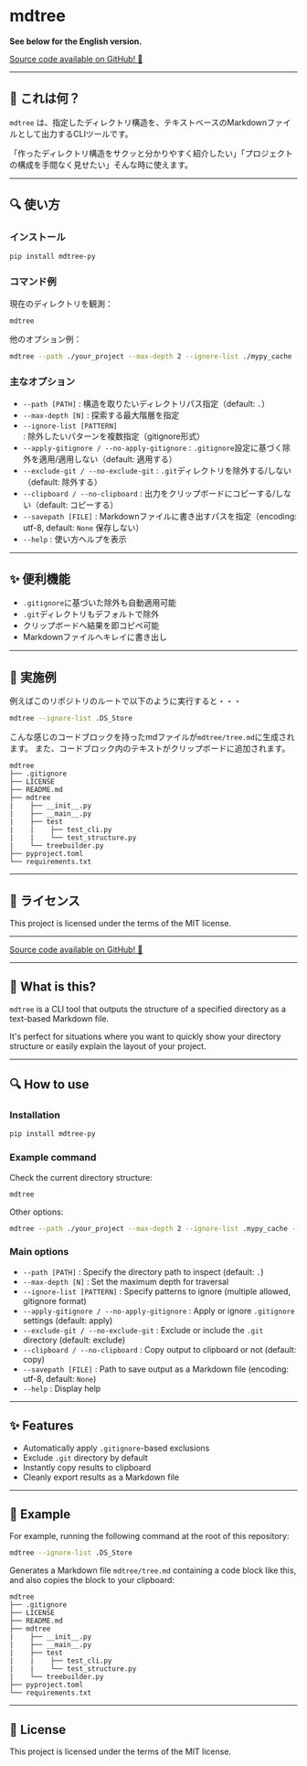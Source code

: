 # mdtree

**See below for the English version.**

[Source code available on GitHub! 👥](https://github.com/a-duty-rookie/mdtree)

---

## 🔄 これは何？

`mdtree` は、指定したディレクトリ構造を、テキストベースのMarkdownファイルとして出力するCLIツールです。

「作ったディレクトリ構造をサクッと分かりやすく紹介したい」「プロジェクトの構成を手間なく見せたい」そんな時に使えます。

---

## 🔍 使い方

### インストール

```bash
pip install mdtree-py
```

### コマンド例

現在のディレクトリを観測：

```bash
mdtree
```

他のオプション例：

```bash
mdtree --path ./your_project --max-depth 2 --ignore-list ./mypy_cache --ignore-list .venv --no-clipboard --savepath structure.md
```

### 主なオプション

- `--path [PATH]` : 構造を取りたいディレクトリパス指定（default: `.`）
- `--max-depth [N]` : 探索する最大階層を指定
- `--ignore-list [PATTERN]` : 除外したいパターンを複数指定（gitignore形式）
- `--apply-gitignore / --no-apply-gitignore` : `.gitignore`設定に基づく除外を適用/適用しない（default: 適用する）
- `--exclude-git / --no-exclude-git` : `.git`ディレクトリを除外する/しない（default: 除外する）
- `--clipboard / --no-clipboard` : 出力をクリップボードにコピーする/しない（default: コピーする）
- `--savepath [FILE]` : Markdownファイルに書き出すパスを指定（encoding: utf-8, default: `None` 保存しない）
- `--help` : 使い方ヘルプを表示

---

## ✨ 便利機能

- `.gitignore`に基づいた除外も自動適用可能
- `.git`ディレクトリもデフォルトで除外
- クリップボードへ結果を即コピペ可能
- Markdownファイルへキレイに書き出し

---

## 🎉 実施例

例えばこのリポジトリのルートで以下のように実行すると・・・

``` bash
mdtree --ignore-list .DS_Store
```

こんな感じのコードブロックを持ったmdファイルが`mdtree/tree.md`に生成されます。
また、コードブロック内のテキストがクリップボードに追加されます。

``` plaintext
mdtree
├── .gitignore
├── LICENSE
├── README.md
├── mdtree
|    ├── __init__.py
|    ├── __main__.py
|    ├── test
|    |    ├── test_cli.py
|    |    └── test_structure.py
|    └── treebuilder.py
├── pyproject.toml
└── requirements.txt
```

---

## 💛 ライセンス

This project is licensed under the terms of the MIT license.

---

[Source code available on GitHub! 👥](https://github.com/a-duty-rookie/mdtree)

---

## 🔄 What is this?

`mdtree` is a CLI tool that outputs the structure of a specified directory as a text-based Markdown file.

It's perfect for situations where you want to quickly show your directory structure or easily explain the layout of your project.

---

## 🔍 How to use

### Installation

```bash
pip install mdtree-py
```

### Example command

Check the current directory structure:

```bash
mdtree
```

Other options:

```bash
mdtree --path ./your_project --max-depth 2 --ignore-list .mypy_cache --ignore-list .venv --no-clipboard --savepath structure.md
```

### Main options

- `--path [PATH]` : Specify the directory path to inspect (default: `.`)
- `--max-depth [N]` : Set the maximum depth for traversal
- `--ignore-list [PATTERN]` : Specify patterns to ignore (multiple allowed, gitignore format)
- `--apply-gitignore / --no-apply-gitignore` : Apply or ignore `.gitignore` settings (default: apply)
- `--exclude-git / --no-exclude-git` : Exclude or include the `.git` directory (default: exclude)
- `--clipboard / --no-clipboard` : Copy output to clipboard or not (default: copy)
- `--savepath [FILE]` : Path to save output as a Markdown file (encoding: utf-8, default: `None`)
- `--help` : Display help

---

## ✨ Features

- Automatically apply `.gitignore`-based exclusions
- Exclude `.git` directory by default
- Instantly copy results to clipboard
- Cleanly export results as a Markdown file

---

## 🎉 Example

For example, running the following command at the root of this repository:

```bash
mdtree --ignore-list .DS_Store
```

Generates a Markdown file `mdtree/tree.md` containing a code block like this, and also copies the block to your clipboard:

```plaintext
mdtree
├── .gitignore
├── LICENSE
├── README.md
├── mdtree
|    ├── __init__.py
|    ├── __main__.py
|    ├── test
|    |    ├── test_cli.py
|    |    └── test_structure.py
|    └── treebuilder.py
├── pyproject.toml
└── requirements.txt
```

---

## 💛 License

This project is licensed under the terms of the MIT license.
